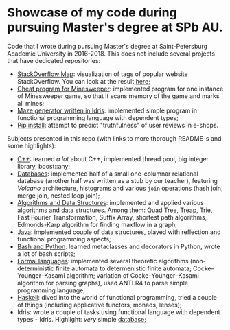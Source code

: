 # Showcase of my code during pursuing Master's degree at SPb AU.

Code that I wrote during pursuing Master's degree at Saint-Petersburg Academic University in 2016-2018. 
This does not include several projects that have dedicated repositories:
- [StackOverflow Map](https://github.com/ItsLastDay/StackOverflow_Map): visualization of tags of popular website StackOverflow. You can look at the result [here](https://tag-map.github.io/);
- [Cheat program for Minesweeper](https://github.com/lesya-tishencko/Cheat-program): implemented program for one instance of Minesweeper game, so that it scans memory of the game and marks all mines;
- [Maze generator written in Idris](https://github.com/ItsLastDay/idris-a-mazing): implemented simple program in functional programming language with dependent types;
- [Pip install](https://github.com/ItsLastDay/PipInstall): attempt to predict "truthfulness" of user reviews in e-shops.

Subjects presented in this repo (with links to more thorough README-s and some highlights):
- [C++](https://github.com/ItsLastDay/academic_university_2016-2018/blob/master/C%2B%2B/README.md): learned *a lot* about C++, implemented thread pool, big integer library, boost::any;
- [Databases](https://github.com/ItsLastDay/academic_university_2016-2018/blob/master/Databases/README.md): implemented half of a small one-columnar relational database (another half was written as a stub by our teacher), featuring *Volcano* architecture, histograms and various `join` operations (hash join, merge join, nested loop join);
- [Algorithms and Data Structures](https://github.com/ItsLastDay/academic_university_2016-2018/blob/master/Algorithms/README.md): implemented and applied various algorithms and data structures. Among them: Quad Tree, Treap, Trie, Fast Fourier Transformation, Suffix Array, shortest path algorithms, Edmonds-Karp algorithm for finding maxflow in a graph;
- [Java](https://github.com/ItsLastDay/academic_university_2016-2018/blob/master/Java/assignments-2017-1/README.md): implemented couple of data structures, played with reflection and functional programming aspects;
- [Bash and Python](https://github.com/ItsLastDay/academic_university_2016-2018/blob/master/Bash%26Python/README.md): learned metaclasses and decorators in Python, wrote a lot of bash scripts;
- [Formal languages](https://github.com/ItsLastDay/academic_university_2016-2018/blob/master/FormalLanguages/formal_languages/README.md): implemented several theoretic algorithms (non-deterministic finite automata to determenistic finite automata; Cocke–Younger–Kasami algorithm; variation of Cocke–Younger–Kasami algorithm for parsing graphs), used ANTLR4 to parse simple programming language;
- [Haskell](https://github.com/ItsLastDay/academic_university_2016-2018/blob/master/Haskell/README.md): dived into the world of functional programming, tried a couple of things (including applicative functors, monads, lenses);
- Idris: wrote a couple of tasks using functional language with dependent types - Idris. Highlight: *very* simple [database](https://github.com/ItsLastDay/academic_university_2016-2018/blob/master/Idris/idris-spb-assignment-1-ItsLastDay/part%203/datastore.idr);
